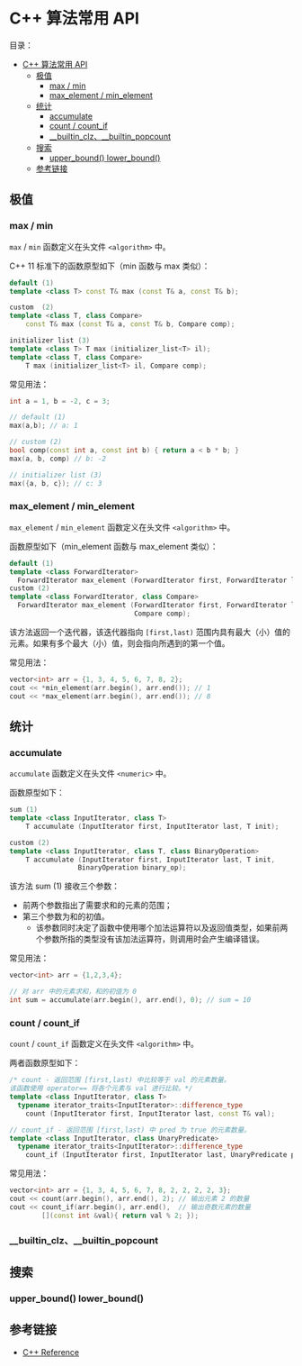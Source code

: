 # C++ 算法常用 API

目录：

- [C++ 算法常用 API](#c-算法常用-api)
  - [极值](#极值)
    - [max / min](#max--min)
    - [max_element / min_element](#max_element--min_element)
  - [统计](#统计)
    - [accumulate](#accumulate)
    - [count / count_if](#count--count_if)
    - [__builtin_clz、__builtin_popcount](#__builtin_clz__builtin_popcount)
  - [搜索](#搜索)
    - [upper_bound() lower_bound()](#upper_bound-lower_bound)
  - [参考链接](#参考链接)

## 极值

### max / min

`max` / `min` 函数定义在头文件 `<algorithm>` 中。

C++ 11 标准下的函数原型如下（min 函数与 max 类似）：

```C++
default (1) 
template <class T> const T& max (const T& a, const T& b);

custom  (2) 
template <class T, class Compare>
    const T& max (const T& a, const T& b, Compare comp);

initializer list (3) 
template <class T> T max (initializer_list<T> il);
template <class T, class Compare>
    T max (initializer_list<T> il, Compare comp);
```

常见用法：

```C++
int a = 1, b = -2, c = 3;

// default (1)
max(a,b); // a: 1

// custom (2)
bool comp(const int a, const int b) { return a < b * b; }
max(a, b, comp) // b: -2

// initializer list (3) 
max({a, b, c}); // c: 3
```

### max_element / min_element

`max_element` / `min_element` 函数定义在头文件 `<algorithm>` 中。

函数原型如下（min_element 函数与 max_element 类似）：

```C++
default (1)	
template <class ForwardIterator>
  ForwardIterator max_element (ForwardIterator first, ForwardIterator last);
custom (2)	
template <class ForwardIterator, class Compare>
  ForwardIterator max_element (ForwardIterator first, ForwardIterator last,
                               Compare comp);
```

该方法返回一个迭代器，该迭代器指向 `[first,last)` 范围内具有最大（小）值的元素。如果有多个最大（小）值，则会指向所遇到的第一个值。

常见用法：

```C++
vector<int> arr = {1, 3, 4, 5, 6, 7, 8, 2};
cout << *min_element(arr.begin(), arr.end()); // 1
cout << *max_element(arr.begin(), arr.end()); // 8
```

## 统计

### accumulate

`accumulate` 函数定义在头文件 `<numeric>` 中。

函数原型如下：

```C++
sum (1)	
template <class InputIterator, class T>
    T accumulate (InputIterator first, InputIterator last, T init);

custom (2)	
template <class InputIterator, class T, class BinaryOperation>
    T accumulate (InputIterator first, InputIterator last, T init,
                 BinaryOperation binary_op);
```

该方法 sum (1) 接收三个参数：

* 前两个参数指出了需要求和的元素的范围；
* 第三个参数为和的初值。
  * 该参数同时决定了函数中使用哪个加法运算符以及返回值类型，如果前两个参数所指的类型没有该加法运算符，则调用时会产生编译错误。

常见用法：

```C++
vector<int> arr = {1,2,3,4};

// 对 arr 中的元素求和，和的初值为 0
int sum = accumulate(arr.begin(), arr.end(), 0); // sum = 10
```

### count / count_if

`count` / `count_if` 函数定义在头文件 `<algorithm>` 中。

两者函数原型如下：

```C++
/* count - 返回范围 [first,last) 中比较等于 val 的元素数量。
该函数使用 operator== 将各个元素与 val 进行比较。*/
template <class InputIterator, class T>
  typename iterator_traits<InputIterator>::difference_type
    count (InputIterator first, InputIterator last, const T& val);

// count_if - 返回范围 [first,last) 中 pred 为 true 的元素数量。
template <class InputIterator, class UnaryPredicate>
  typename iterator_traits<InputIterator>::difference_type
    count_if (InputIterator first, InputIterator last, UnaryPredicate pred);
```

常见用法：

```C++
vector<int> arr = {1, 3, 4, 5, 6, 7, 8, 2, 2, 2, 2, 3};
cout << count(arr.begin(), arr.end(), 2); // 输出元素 2 的数量
cout << count_if(arr.begin(), arr.end(),  // 输出奇数元素的数量
        [](const int &val){ return val % 2; });
```

### __builtin_clz、__builtin_popcount

## 搜索

### upper_bound() lower_bound()


## 参考链接

* [C++ Reference](http://www.cplusplus.com/reference/)
